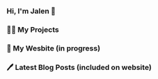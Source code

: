 <h3>Hi, I'm Jalen 👋</h3>

<h3>👨‍💻 My Projects</h3>

<h3>🚀 My Wesbite (in progress)</h3>

<h3>🖊️ Latest Blog Posts (included on website) </h3>
